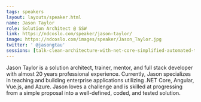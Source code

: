 ```yaml
---
tags: speakers
layout: layouts/speaker.html
name: Jason Taylor
role: Solution Architect @ SSW
link: https://ndcoslo.com/speaker/jason-taylor/
image: https://ndcoslo.com/images/speaker/Jason_Taylor.jpg
twitter: ' @jasongtau'
sessions: [talk-clean-architecture-with-net-core-simplified-automated-testing]
---
```

Jason Taylor is a solution architect, trainer, mentor, and full stack developer with almost 20 years professional experience. Currently, Jason specializes in teaching and building enterprise applications utilizing .NET Core, Angular, Vue.js, and Azure. Jason loves a challenge and is skilled at progressing from a simple proposal into a well-defined, coded, and tested solution.
